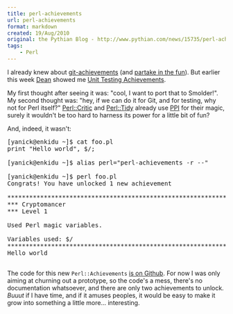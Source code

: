 ```yaml
---
title: perl-achievements
url: perl-achievements
format: markdown
created: 19/Aug/2010
original: the Pythian Blog - http://www.pythian.com/news/15735/perl-achievements/
tags:
    - Perl
---
```


I already knew about
[git-achievements](http://github.com/icefox/git-achievements/) (and 
[partake in the fun](http://yanick.github.com/git-achievements/)).
But earlier this week [Dean](http://deanpearce.net/http://deanpearce.net/) showed me 
[Unit Testing Achievements](http://exogen.github.com/nose-achievements/).

My first thought after seeing it was: "cool, I want to port that to Smolder!". My second
thought was: "hey, if we can do it for Git, and for testing, why not for Perl
itself?"  [Perl::Critic](cpan) and [Perl::Tidy](cpan) already use 
[PPI](cpan) for their magic, surely it wouldn't be too hard to harness its
power for a little bit of fun?

And, indeed, it wasn't:

<pre code="bash">
[yanick@enkidu ~]$ cat foo.pl 
print "Hello world", $/;

[yanick@enkidu ~]$ alias perl="perl-achievements -r --"

[yanick@enkidu ~]$ perl foo.pl 
Congrats! You have unlocked 1 new achievement

************************************************************
*** Cryptomancer
*** Level 1

Used Perl magic variables.

Variables used: $/
************************************************************
Hello world

</pre>

The code for this new `Perl::Achievements`
[is on Github](http://github.com/yanick/Perl-Achievements).
For now I was only aiming at churning out a prototype, so
the code's a mess, there's no documentation whatsoever,
and there are only two achievements to unlock. *Buuut* if I have time,
and if it amuses peoples, it would be easy to make it grow into 
something a little more... interesting.
